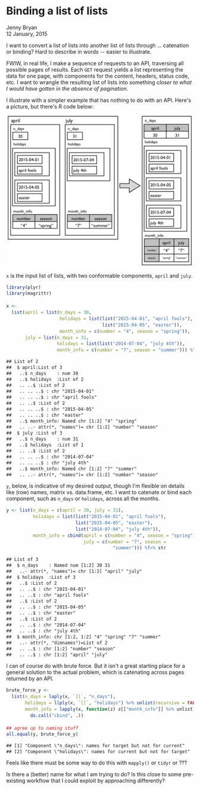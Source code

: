 # Binding a list of lists
Jenny Bryan  
12 January, 2015  

I want to convert a list of lists into another list of lists through ... catenation or binding? Hard to describe in words -- easier to illustrate.

FWIW, in real life, I make a sequence of requests to an API, traversing all possible pages of results. Each `GET` request yields a list representing the data for one page, with components for the content, headers, status code, etc. I want to wrangle the resulting list of lists into something *closer to what I would have gotten in the absence of pagination*.

I illustrate with a simpler example that has nothing to do with an API. Here's a picture, but there's R code below:

![](/dates.png)

`x` is the input list of lists, with two conformable components, `april` and `july`.


```r
library(plyr)
library(magrittr)

x <-
  list(april = list(n_days = 30,
                    holidays = list(list("2015-04-01", "april fools"),
                                    list("2015-04-05", "easter")),
                    month_info = c(number = "4", season = "spring")),
       july = list(n_days = 31,
                   holidays = list(list("2014-07-04", "july 4th")),
                   month_info = c(number = "7", season = "summer"))) %T>% str
```

```
## List of 2
##  $ april:List of 3
##   ..$ n_days    : num 30
##   ..$ holidays  :List of 2
##   .. ..$ :List of 2
##   .. .. ..$ : chr "2015-04-01"
##   .. .. ..$ : chr "april fools"
##   .. ..$ :List of 2
##   .. .. ..$ : chr "2015-04-05"
##   .. .. ..$ : chr "easter"
##   ..$ month_info: Named chr [1:2] "4" "spring"
##   .. ..- attr(*, "names")= chr [1:2] "number" "season"
##  $ july :List of 3
##   ..$ n_days    : num 31
##   ..$ holidays  :List of 1
##   .. ..$ :List of 2
##   .. .. ..$ : chr "2014-07-04"
##   .. .. ..$ : chr "july 4th"
##   ..$ month_info: Named chr [1:2] "7" "summer"
##   .. ..- attr(*, "names")= chr [1:2] "number" "season"
```

`y`, below, is indicative of my desired output, though I'm flexible on details like (row) names, matrix vs. data.frame, etc. I want to catenate or bind each component, such as `n_days` or `holidays`, across all the months.


```r
y <- list(n_days = c(april = 30, july = 31),
          holidays = list(list("2015-04-01", "april fools"),
                          list("2015-04-05", "easter"),
                          list("2014-07-04", "july 4th")),
          month_info = cbind(april = c(number = "4", season = "spring"),
                             july = c(number = "7", season =
                                        "summer"))) %T>% str
```

```
## List of 3
##  $ n_days    : Named num [1:2] 30 31
##   ..- attr(*, "names")= chr [1:2] "april" "july"
##  $ holidays  :List of 3
##   ..$ :List of 2
##   .. ..$ : chr "2015-04-01"
##   .. ..$ : chr "april fools"
##   ..$ :List of 2
##   .. ..$ : chr "2015-04-05"
##   .. ..$ : chr "easter"
##   ..$ :List of 2
##   .. ..$ : chr "2014-07-04"
##   .. ..$ : chr "july 4th"
##  $ month_info: chr [1:2, 1:2] "4" "spring" "7" "summer"
##   ..- attr(*, "dimnames")=List of 2
##   .. ..$ : chr [1:2] "number" "season"
##   .. ..$ : chr [1:2] "april" "july"
```

I can of course do with brute force. But it isn't a great starting place for a general solution to the actual problem, which is catenating across pages returned by an API.


```r
brute_force_y <-
  list(n_days = laply(x, `[[`, "n_days"),
       holidays = llply(x, `[[`, "holidays") %>% unlist(recursive = FALSE),
       month_info = lapply(x, function(z) z[["month_info"]] %>% unlist) %>%
         do.call("cbind", .))

## agree up to naming stuff
all.equal(y, brute_force_y)
```

```
## [1] "Component \"n_days\": names for target but not for current"  
## [2] "Component \"holidays\": names for current but not for target"
```

Feels like there must be some way to do this with `mapply()` or `tidyr` or ???

Is there a (better) name for what I am trying to do? Is this close to some pre-existing  workflow that I could exploit by approaching differently?
